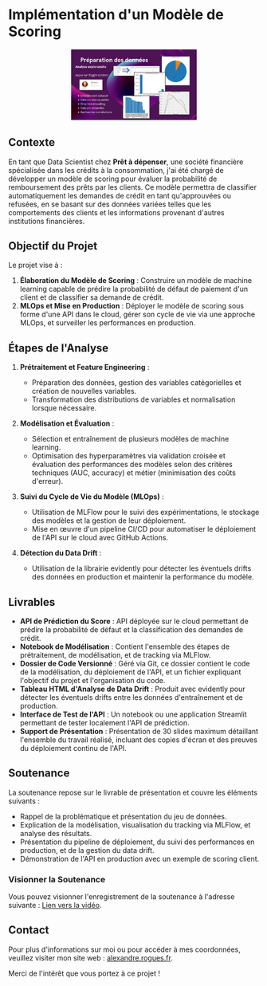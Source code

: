 # Implémentation d'un Modèle de Scoring

<p align="center">
  <img src="img/illustration.png" alt="Illustration du projet" width="50%">
</p>

## Contexte

En tant que Data Scientist chez **Prêt à dépenser**, une société financière spécialisée dans les crédits à la consommation, j'ai été chargé de développer un modèle de scoring pour évaluer la probabilité de remboursement des prêts par les clients. Ce modèle permettra de classifier automatiquement les demandes de crédit en tant qu'approuvées ou refusées, en se basant sur des données variées telles que les comportements des clients et les informations provenant d'autres institutions financières.

## Objectif du Projet

Le projet vise à :
1. **Élaboration du Modèle de Scoring** : Construire un modèle de machine learning capable de prédire la probabilité de défaut de paiement d'un client et de classifier sa demande de crédit.
2. **MLOps et Mise en Production** : Déployer le modèle de scoring sous forme d'une API dans le cloud, gérer son cycle de vie via une approche MLOps, et surveiller les performances en production.

## Étapes de l'Analyse

1. **Prétraitement et Feature Engineering** :
    - Préparation des données, gestion des variables catégorielles et création de nouvelles variables.
    - Transformation des distributions de variables et normalisation lorsque nécessaire.

2. **Modélisation et Évaluation** :
    - Sélection et entraînement de plusieurs modèles de machine learning.
    - Optimisation des hyperparamètres via validation croisée et évaluation des performances des modèles selon des critères techniques (AUC, accuracy) et métier (minimisation des coûts d'erreur).

3. **Suivi du Cycle de Vie du Modèle (MLOps)** :
    - Utilisation de MLFlow pour le suivi des expérimentations, le stockage des modèles et la gestion de leur déploiement.
    - Mise en œuvre d'un pipeline CI/CD pour automatiser le déploiement de l'API sur le cloud avec GitHub Actions.

4. **Détection du Data Drift** :
    - Utilisation de la librairie evidently pour détecter les éventuels drifts des données en production et maintenir la performance du modèle.

## Livrables

- **API de Prédiction du Score** : API déployée sur le cloud permettant de prédire la probabilité de défaut et la classification des demandes de crédit.
- **Notebook de Modélisation** : Contient l'ensemble des étapes de prétraitement, de modélisation, et de tracking via MLFlow.
- **Dossier de Code Versionné** : Géré via Git, ce dossier contient le code de la modélisation, du déploiement de l'API, et un fichier expliquant l'objectif du projet et l'organisation du code.
- **Tableau HTML d'Analyse de Data Drift** : Produit avec evidently pour détecter les éventuels drifts entre les données d'entraînement et de production.
- **Interface de Test de l'API** : Un notebook ou une application Streamlit permettant de tester localement l'API de prédiction.
- **Support de Présentation** : Présentation de 30 slides maximum détaillant l'ensemble du travail réalisé, incluant des copies d'écran et des preuves du déploiement continu de l'API.

## Soutenance

La soutenance repose sur le livrable de présentation et couvre les éléments suivants :
- Rappel de la problématique et présentation du jeu de données.
- Explication de la modélisation, visualisation du tracking via MLFlow, et analyse des résultats.
- Présentation du pipeline de déploiement, du suivi des performances en production, et de la gestion du data drift.
- Démonstration de l'API en production avec un exemple de scoring client.

### Visionner la Soutenance

Vous pouvez visionner l'enregistrement de la soutenance à l'adresse suivante : [Lien vers la vidéo](https://youtu.be/yqOGjucv_5s?si=JSaFdt1yTHmqzvGd).

## Contact

Pour plus d'informations sur moi ou pour accéder à mes coordonnées, veuillez visiter mon site web : [alexandre.rogues.fr](https://alexandre.rogues.fr).

Merci de l'intérêt que vous portez à ce projet !

